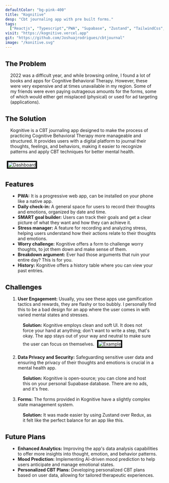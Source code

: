 ```yaml
---
defaultColor: "bg-pink-400"
title: "Kognitive"
desp: "Cbt journaling app with pre built forms."
tags:
  ["Reactjs", "Typescript","PWA", "Supabase", "Zustand", "TailwindCss", "ChakraUi"]
visit: "https://kognitive.vercel.app"
git: "https://github.com/Joshuajrodrigues/cbtjournal"
image: "/konitive.svg"
---
```


<div class="mb-0 font-publicSans text-base sm:text-lg md:text-xl lg:text-2xl xl:text-2xl flex flex-col items-center justify-center">
  <h1 class="text-2xl sm:text-3xl md:text-4xl lg:text-4xl xl:text-4xl font-bold mb-6">
    The Problem
  </h1>
  <p class="mb-4">
    2022 was a difficult year, and while browsing online, I found a lot of books and apps for Cognitive Behavioral Therapy. However, these were very expensive and at times unavailable in my region. Some of my friends were even paying outrageous amounts for the forms, some of which would either get misplaced (physical) or used for ad targeting (applications).
  </p>

  <h1 class="text-2xl sm:text-3xl md:text-4xl lg:text-4xl xl:text-4xl font-bold mb-6">
    The Solution
  </h1>
  <p class="mb-4">
    Kognitive is a CBT journaling app designed to make the process of practicing Cognitive Behavioral Therapy more manageable and structured. It provides users with a digital platform to journal their thoughts, feelings, and behaviors, making it easier to recognize patterns and apply CBT techniques for better mental health.
  </p>
  <img src="/kognitive/dash.png" class="border-4 border-black mb-4 lg:w-1/2 " alt="Dashboard">

  <h1 class="text-2xl sm:text-3xl md:text-4xl lg:text-4xl xl:text-4xl font-bold mb-6">
    Features
  </h1>
  <ul class="list-disc ml-6 mb-4">
    <li>
      <strong>PWA:</strong> It is a progressive web app, can be installed on your phone like a native app.
    </li>
    <li>
      <strong>Daily check-in:</strong> A general space for users to record their thoughts and emotions, organized by date and time.
    </li>
    <li>
      <strong>SMART goal builder:</strong> Users can track their goals and get a clear picture of what they want and how they can achieve it.
    </li>
    <li>
      <strong>Stress manager:</strong> A feature for recording and analyzing stress, helping users understand how their actions relate to their thoughts and emotions.
    </li>
    <li>
      <strong>Worry challenge:</strong> Kognitive offers a form to challenge worry thoughts, to jot them down and make sense of them.
    </li>
    <li>
      <strong>Breakdown argument:</strong> Ever had those arguments that ruin your entire day? This is for you.
    </li>
    <li>
      <strong>History:</strong> Kognitive offers a history table where you can view your past entries.
    </li>
  </ul>

  <h1 class="text-2xl sm:text-3xl md:text-4xl lg:text-4xl xl:text-4xl font-bold mb-6">
    Challenges
  </h1>
  <ol class="list-decimal ml-6 mb-4">
    <li>
      <strong>User Engagement:</strong> Usually, you see these apps use gamification tactics and rewards, they are flashy or too bubbly. I personally find this to be a bad design for an app where the user comes in with varied mental states and stresses.
      <p class="flex flex-col justify-center items-center">
        <span>
          <strong>Solution:</strong> Kognitive employs clean and soft UI. It does not force your hand at anything; don't want to write a step, that's okay. The app stays out of your way and neutral to make sure the user can focus on themselves.
        </span>
        <img src="/kognitive/example.png" class="border-4 border-black lg:w-1/2" alt="Example">
      </p>
    </li>
    <li>
      <strong>Data Privacy and Security:</strong> Safeguarding sensitive user data and ensuring the privacy of their thoughts and emotions is crucial in a mental health app.
      <p>
        <strong>Solution:</strong> Kognitive is open-source; you can clone and host this on your personal Supabase database. There are no ads, and it's free.
      </p>
    </li>
    <li>
      <strong>Forms:</strong> The forms provided in Kognitive have a slightly complex state management system.
      <p>
        <strong>Solution:</strong> It was made easier by using Zustand over Redux, as it felt like the perfect balance for an app like this.
      </p>
    </li>
  </ol>

  <h1 class="text-2xl sm:text-3xl md:text-4xl lg:text-4xl xl:text-4xl font-bold mb-6">
    Future Plans
  </h1>
  <ul class="list-disc ml-6 mb-4">
    <li>
      <strong>Enhanced Analytics:</strong> Improving the app's data analysis capabilities to offer more insights into thought, emotion, and behavior patterns.
    </li>
    <li>
      <strong>Mood Prediction:</strong> Implementing AI-driven mood prediction to help users anticipate and manage emotional states.
    </li>
    <li>
      <strong>Personalized CBT Plans:</strong> Developing personalized CBT plans based on user data, allowing for tailored therapeutic experiences.
    </li>
  </ul>
</div>



<style>
      h1 {
        margin-top: 2rem;
        font-weight: 800;
        font-size:1.3rem;
      }
      h2{
        font-weight: 500;
        font-size:1rem;
   
        margin:0 1rem 
      }
  ul, ol, p {
    list-style: revert;
    margin:1rem
  }
  .astro-code{
    margin:1rem
  }
    img{
   
    border: black 4px solid ;
    margin:5px;
  }
</style>
